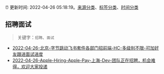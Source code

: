 :alarm_clock: 更新时间: 2022-04-26 05:18:19。[来源分类](../README.md)、[标签分类](../TAGS.md)、[时间分类](../TIMELINE.md)

## 招聘面试


> 关键字：`招聘`、`面试`



- [2022-04-26-北京-字节跳动飞书套件各部门招前端-HC-多级别不限-可加好友跟进面试进度](https://www.v2ex.com/t/849298) 
- [2022-04-26-Apple-Hiring-Apple-Pay-上海-Dev-团队正在招聘，机会难得，欢迎大家投递](https://www.v2ex.com/t/849294) 